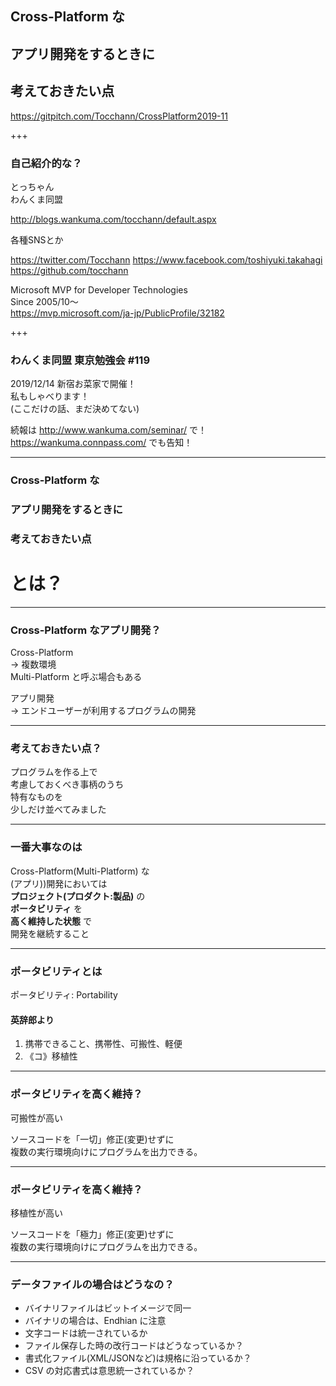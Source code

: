 ## Cross-Platform な
## アプリ開発をするときに
## 考えておきたい点

<https://gitpitch.com/Tocchann/CrossPlatform2019-11>

+++

### 自己紹介的な？

とっちゃん  
わんくま同盟

<http://blogs.wankuma.com/tocchann/default.aspx>

各種SNSとか

<https://twitter.com/Tocchann>
<https://www.facebook.com/toshiyuki.takahagi>
<https://github.com/tocchann>

Microsoft MVP for Developer Technologies  
Since 2005/10～  
<https://mvp.microsoft.com/ja-jp/PublicProfile/32182>

+++

### わんくま同盟 東京勉強会 #119

2019/12/14 新宿お菜家で開催！  
私もしゃべります！  
(ここだけの話、まだ決めてない)

続報は <http://www.wankuma.com/seminar/> で！  
<https://wankuma.connpass.com/> でも告知！

---

### Cross-Platform な
### アプリ開発をするときに
### 考えておきたい点

# とは？

---

### Cross-Platform なアプリ開発？

Cross-Platform  
→ 複数環境  
Multi-Platform と呼ぶ場合もある

アプリ開発  
→ エンドユーザーが利用するプログラムの開発

---

### 考えておきたい点？

プログラムを作る上で  
考慮しておくべき事柄のうち  
特有なものを  
少しだけ並べてみました

---

### 一番大事なのは

Cross-Platform(Multi-Platform) な  
(アプリ))開発においては  
**プロジェクト(プロダクト:製品)** の  
**ポータビリティ** を  
**高く維持した状態** で  
開発を継続すること

---

### ポータビリティとは

ポータビリティ: Portability

#### 英辞郎より

1. 携帯できること、携帯性、可搬性、軽便
1. 《コ》移植性

---

### ポータビリティを高く維持？

可搬性が高い

ソースコードを「一切」修正(変更)せずに  
複数の実行環境向けにプログラムを出力できる。

---

### ポータビリティを高く維持？

移植性が高い

ソースコードを「極力」修正(変更)せずに  
複数の実行環境向けにプログラムを出力できる。

---

### データファイルの場合はどうなの？

* バイナリファイルはビットイメージで同一
* バイナリの場合は、Endhian に注意
* 文字コードは統一されているか
* ファイル保存した時の改行コードはどうなっているか？
* 書式化ファイル(XML/JSONなど)は規格に沿っているか？
* CSV の対応書式は意思統一されているか？
